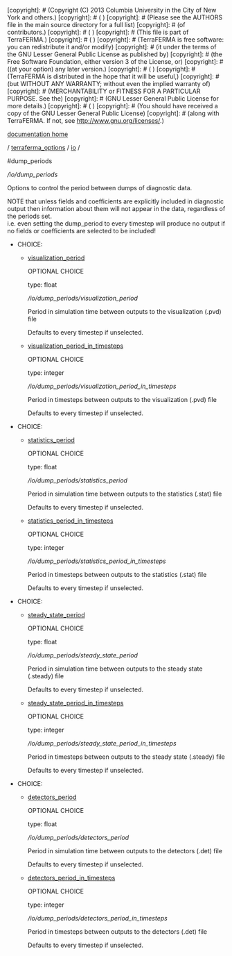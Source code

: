 [copyright]: # (Copyright (C) 2013 Columbia University in the City of New York and others.)
[copyright]: # ( )
[copyright]: # (Please see the AUTHORS file in the main source directory for a full list)
[copyright]: # (of contributors.)
[copyright]: # ( )
[copyright]: # (This file is part of TerraFERMA.)
[copyright]: # ( )
[copyright]: # (TerraFERMA is free software: you can redistribute it and/or modify)
[copyright]: # (it under the terms of the GNU Lesser General Public License as published by)
[copyright]: # (the Free Software Foundation, either version 3 of the License, or)
[copyright]: # ((at your option) any later version.)
[copyright]: # ( )
[copyright]: # (TerraFERMA is distributed in the hope that it will be useful,)
[copyright]: # (but WITHOUT ANY WARRANTY; without even the implied warranty of)
[copyright]: # (MERCHANTABILITY or FITNESS FOR A PARTICULAR PURPOSE. See the)
[copyright]: # (GNU Lesser General Public License for more details.)
[copyright]: # ( )
[copyright]: # (You should have received a copy of the GNU Lesser General Public License)
[copyright]: # (along with TerraFERMA. If not, see <http://www.gnu.org/licenses/>.)

[documentation home](https://github.com/terraferma/terraferma/wiki/Documentation)

/ [terraferma_options](../../terraferma_options.md) / [io](../io.md) /

#dump_periods

*/io/dump_periods*

Options to control the period between dumps of diagnostic data.

NOTE that unless fields and coefficients are explicitly included in diagnostic output
then information about them will not appear in the data, regardless of the periods set.  
i.e. even setting the dump_period to every timestep will produce no output if no fields 
or coefficients are selected to be included!

* CHOICE:
    * [visualization_period](dump_periods/visualization_period.md "child")

        OPTIONAL CHOICE 

        type: float

        */io/dump_periods/visualization_period*

        Period in simulation time between outputs to the visualization (.pvd) file
        
        Defaults to every timestep if unselected.

    * [visualization_period_in_timesteps](dump_periods/visualization_period_in_timesteps.md "child")

        OPTIONAL CHOICE 

        type: integer

        */io/dump_periods/visualization_period_in_timesteps*

        Period in timesteps between outputs to the visualization (.pvd) file
        
        Defaults to every timestep if unselected.

* CHOICE:
    * [statistics_period](dump_periods/statistics_period.md "child")

        OPTIONAL CHOICE 

        type: float

        */io/dump_periods/statistics_period*

        Period in simulation time between outputs to the statistics (.stat) file
        
        Defaults to every timestep if unselected.

    * [statistics_period_in_timesteps](dump_periods/statistics_period_in_timesteps.md "child")

        OPTIONAL CHOICE 

        type: integer

        */io/dump_periods/statistics_period_in_timesteps*

        Period in timesteps between outputs to the statistics (.stat) file
        
        Defaults to every timestep if unselected.

* CHOICE:
    * [steady_state_period](dump_periods/steady_state_period.md "child")

        OPTIONAL CHOICE 

        type: float

        */io/dump_periods/steady_state_period*

        Period in simulation time between outputs to the steady state (.steady) file
        
        Defaults to every timestep if unselected.

    * [steady_state_period_in_timesteps](dump_periods/steady_state_period_in_timesteps.md "child")

        OPTIONAL CHOICE 

        type: integer

        */io/dump_periods/steady_state_period_in_timesteps*

        Period in timesteps between outputs to the steady state (.steady) file
        
        Defaults to every timestep if unselected.

* CHOICE:
    * [detectors_period](dump_periods/detectors_period.md "child")

        OPTIONAL CHOICE 

        type: float

        */io/dump_periods/detectors_period*

        Period in simulation time between outputs to the detectors (.det) file
        
        Defaults to every timestep if unselected.

    * [detectors_period_in_timesteps](dump_periods/detectors_period_in_timesteps.md "child")

        OPTIONAL CHOICE 

        type: integer

        */io/dump_periods/detectors_period_in_timesteps*

        Period in timesteps between outputs to the detectors (.det) file
        
        Defaults to every timestep if unselected.

[autogenerated]: # (This file was automatically generated from the schema file:/home/cwilson/repos/github/TerraFERMA/TerraFERMA/buckettools/schemas/io.rng.)

